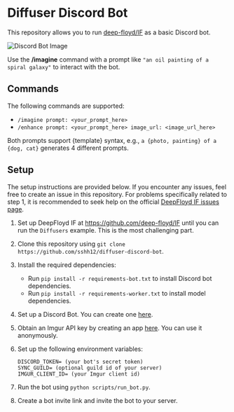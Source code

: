 # Diffuser Discord Bot

This repository allows you to run [deep-floyd/IF](https://github.com/deep-floyd/IF) as a basic Discord bot.

![Discord Bot Image](https://user-images.githubusercontent.com/6625384/236647785-fd66ba83-856f-4c18-8313-f4a214f7ade0.png)

Use the **/imagine** command with a prompt like `"an oil painting of a spiral galaxy"` to interact with the bot.

## Commands

The following commands are supported:

- `/imagine prompt: <your_prompt_here>`
- `/enhance prompt: <your_prompt_here> image_url: <image_url_here>`

Both prompts support {template} syntax, e.g., `a {photo, painting} of a {dog, cat}` generates 4 different prompts.

## Setup

The setup instructions are provided below. If you encounter any issues, feel free to create an issue in this repository. For problems specifically related to step 1, it is recommended to seek help on the official [DeepFloyd IF issues page](https://github.com/deep-floyd/IF/issues).

1. Set up DeepFloyd IF at https://github.com/deep-floyd/IF until you can run the `Diffusers` example. This is the most challenging part.
2. Clone this repository using `git clone https://github.com/sshh12/diffuser-discord-bot`.
3. Install the required dependencies:

    - Run `pip install -r requirements-bot.txt` to install Discord bot dependencies.
    - Run `pip install -r requirements-worker.txt` to install model dependencies.

4. Set up a Discord Bot. You can create one [here](https://discord.com/developers/applications/).
5. Obtain an Imgur API key by creating an app [here](https://api.imgur.com/oauth2/addclient). You can use it anonymously.
6. Set up the following environment variables:

    ```
    DISCORD_TOKEN= (your bot's secret token)
    SYNC_GUILD= (optional guild id of your server)
    IMGUR_CLIENT_ID= (your Imgur client id)
    ```

7. Run the bot using `python scripts/run_bot.py`.
8. Create a bot invite link and invite the bot to your server.
